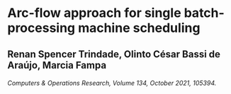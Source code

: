 # Arc-flow approach for single batch-processing machine scheduling
## Renan Spencer Trindade, Olinto César Bassi de Araújo, Marcia Fampa
###### Computers & Operations Research, Volume 134, October 2021, 105394.
